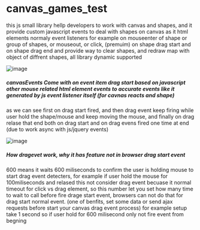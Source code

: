 # canvas_games_test
this js small library hellp developers to work with canvas and shapes, and it provide custom javascript events to deal with shapes on canvas as it html elements normaly event listeners
for example on mouseenter of shape or group of shapes, or mouseout, or click, (premuim) on shape drag start and on shape drag end and provide way to clear shapes, and redraw map with object of diffrent shapes, all library dynamic supported

![image](https://user-images.githubusercontent.com/55125302/196030163-36915509-1532-4733-bb89-beb98d917dd5.png)


##### canvasEvents Come with on event item drag start based on javascript other mouse related html element events to accurate events like it generated by js event listener itself (for cavnas reacts and shape)

as we can see first on drag start fired, and then drag event keep firing while user hold the shape/mouse and keep moving the mouse, and finally on drag relase that end both on drag start and on drag evens fired one time at end (due to work async with js/jquery events)


![image](https://user-images.githubusercontent.com/55125302/196045211-4e89ab33-30ab-4280-a632-a3b880fcd52e.png)

##### How dragevet work, why it has feature not in browser drag start event
600 means it waits 600 miliseconds to confirm the user is holding mouse to start drag event detecters, for example if user hold the mouse for 100miliseconds and relased this not consider drag event becuase it normal timeout for click vs drag element, so this number let you set how many time to wait to call before fire drage start event, browsers can not do that for drag start normal event. (one of benfits, set some data or send ajax requests before start your canvas drag event process) for example setup take 1 second so if user hold for 600 milisecond only not fire event from begning
